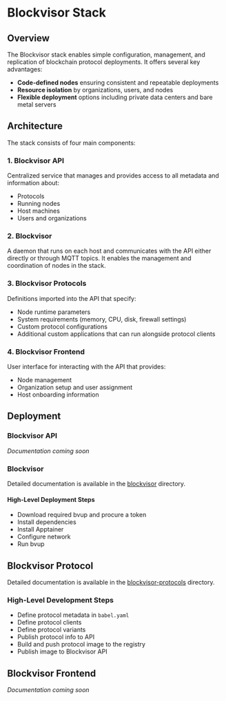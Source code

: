# Blockvisor Stack

## Overview

The Blockvisor stack enables simple configuration, management, and replication of blockchain protocol deployments. It offers several key advantages:

- **Code-defined nodes** ensuring consistent and repeatable deployments
- **Resource isolation** by organizations, users, and nodes
- **Flexible deployment** options including private data centers and bare metal servers

## Architecture

The stack consists of four main components:

### 1. Blockvisor API

Centralized service that manages and provides access to all metadata and information about:
- Protocols
- Running nodes
- Host machines
- Users and organizations

### 2. Blockvisor

A daemon that runs on each host and communicates with the API either directly or through MQTT topics. It enables the management and coordination of nodes in the stack.

### 3. Blockvisor Protocols

Definitions imported into the API that specify:
- Node runtime parameters
- System requirements (memory, CPU, disk, firewall settings)
- Custom protocol configurations
- Additional custom applications that can run alongside protocol clients

### 4. Blockvisor Frontend

User interface for interacting with the API that provides:
- Node management
- Organization setup and user assignment
- Host onboarding information

## Deployment

### Blockvisor API

*Documentation coming soon*

### Blockvisor

Detailed documentation is available in the [blockvisor](blockvisor/README.md) directory.

#### High-Level Deployment Steps
- Download required bvup  and procure a token
- Install dependencies
- Install Apptainer
- Configure network
- Run bvup

## Blockvisor Protocol

Detailed documentation is available in the [blockvisor-protocols](blockvisor-protocols/README.md) directory.

### High-Level Development Steps
- Define protocol metadata in `babel.yaml`
- Define protocol clients
- Define protocol variants
- Publish protocol info to API
- Build and push protocol image to the registry
- Publish image to Blockvisor API


## Blockvisor Frontend

*Documentation coming soon*
